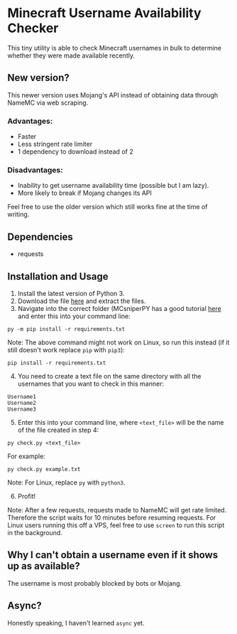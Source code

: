 # Minecraft Username Availability Checker
This tiny utility is able to check Minecraft usernames in bulk to determine whether they were made available recently.

## New version?
This newer version uses Mojang's API instead of obtaining data through NameMC via web scraping.

### Advantages:
- Faster
- Less stringent rate limiter
- 1 dependency to download instead of 2

### Disadvantages:
- Inability to get username availability time (possible but I am lazy).
- More likely to break if Mojang changes its API

Feel free to use the older version which still works fine at the time of writing.

## Dependencies
- requests
 
## Installation and Usage
1. Install the latest version of Python 3.
2. Download the file [here](https://github.com/etoh53/Minecraft-Name-Checker-Utility/archive/v2.zip) and extract the files.
3. Navigate into the correct folder (MCsniperPY has a good tutorial [here](https://github.com/MCsniperPY/MCsniperPY#installing-dependencies) and enter this into your command line:
```
py -m pip install -r requirements.txt
```
Note: The above command might not work on Linux, so run this instead (if it still doesn't work replace `pip` with `pip3`):
```
pip install -r requirements.txt
```
4. You need to create a text file on the same directory with all the usernames that you want to check in this manner:
```
Username1
Username2
Username3
```
5. Enter this into your command line, where `<text_file>` will be the name of the file created in step 4:
```
py check.py <text_file>
```
For example:
```
py check.py example.txt
```
Note: For Linux, replace `py` with `python3`.

6. Profit!

Note: After a few requests, requests made to NameMC will get rate limited. Therefore the script waits for 10 minutes before resuming requests. For Linux users running this off a VPS, feel free to use `screen` to run this script in the background.

## Why I can't obtain a username even if it shows up as available?
The username is most probably blocked by bots or Mojang.

## Async?
Honestly speaking, I haven't learned `async` yet.
